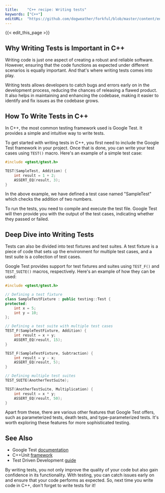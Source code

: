 ```yaml
---
title:    "C++ recipe: Writing tests"
keywords: ["C++"]
editURL:  "https://github.com/dogweather/forkful/blob/master/content/en/cpp/writing-tests.md"
---
```


{{< edit_this_page >}}

## Why Writing Tests is Important in C++

Writing code is just one aspect of creating a robust and reliable software. However, ensuring that the code functions as expected under different scenarios is equally important. And that's where writing tests comes into play.

Writing tests allows developers to catch bugs and errors early on in the development process, reducing the chances of releasing a flawed product. It also helps in maintaining and enhancing the codebase, making it easier to identify and fix issues as the codebase grows.

## How To Write Tests in C++

In C++, the most common testing framework used is Google Test. It provides a simple and intuitive way to write tests.

To get started with writing tests in C++, you first need to include the Google Test framework in your project. Once that is done, you can write your test cases using `TEST()` macro. Here's an example of a simple test case:

```C++
#include <gtest/gtest.h>

TEST(SampleTest, Addition) {
    int result = 1 + 2;
    ASSERT_EQ(result, 3);
}
```

In the above example, we have defined a test case named "SampleTest" which checks the addition of two numbers.

To run the tests, you need to compile and execute the test file. Google Test will then provide you with the output of the test cases, indicating whether they passed or failed.

## Deep Dive into Writing Tests

Tests can also be divided into test fixtures and test suites. A test fixture is a piece of code that sets up the environment for multiple test cases, and a test suite is a collection of test cases.

Google Test provides support for test fixtures and suites using `TEST_F()` and `TEST_SUITE()` macros, respectively. Here's an example of how they can be used:

```C++
#include <gtest/gtest.h>

// Defining a test fixture
class SampleTestFixture : public testing::Test {
protected:
    int x = 5;
    int y = 10;
};

// Defining a test suite with multiple test cases
TEST_F(SampleTestFixture, Addition) {
    int result = x + y;
    ASSERT_EQ(result, 15);
}

TEST_F(SampleTestFixture, Subtraction) {
    int result = y - x;
    ASSERT_EQ(result, 5);
}

// Defining multiple test suites
TEST_SUITE(AnotherTestSuite);

TEST(AnotherTestSuite, Multiplication) {
    int result = x * y;
    ASSERT_EQ(result, 50);
}
```

Apart from these, there are various other features that Google Test offers, such as parameterized tests, death tests, and type-parameterized tests. It's worth exploring these features for more sophisticated testing.

## See Also

- Google Test [documentation](https://github.com/google/googletest)
- C++Unit [framework](https://github.com/cppunit/cppunit)
- Test Driven Development [guide](https://www.agilealliance.org/glossary/test-driven-development/)

By writing tests, you not only improve the quality of your code but also gain confidence in its functionality. With testing, you can catch issues early on and ensure that your code performs as expected. So, next time you write code in C++, don't forget to write tests for it!
